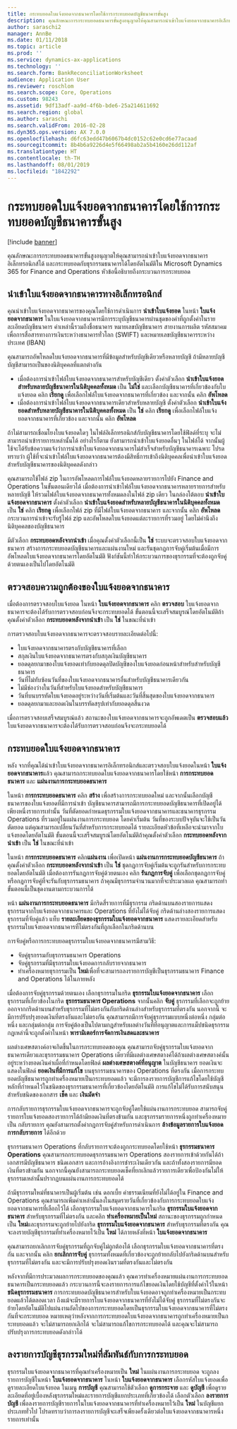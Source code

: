 ```yaml
---
title: กระทบยอดใบแจ้งยอดจากธนาคารโดยใช้การกระทบยอดบัญชีธนาคารขั้นสูง
description: คุณลักษณะการกระทบยอดธนาคารขั้นสูงอนุญาตให้คุณสามารถนำเข้าใบแจ้งยอดจากธนาคารอิเล็กทรอนิกส์ได้ และกระทบยอดกับธุรกรรมธนาคารได้โดยอัตโนมัติใน Microsoft Dynamics 365 for Finance and Operations หัวข้อนี้อธิบายถึงกระบวนการกระทบยอด
author: saraschi2
manager: AnnBe
ms.date: 01/11/2018
ms.topic: article
ms.prod: ''
ms.service: dynamics-ax-applications
ms.technology: ''
ms.search.form: BankReconciliationWorksheet
audience: Application User
ms.reviewer: roschlom
ms.search.scope: Core, Operations
ms.custom: 98243
ms.assetid: 9df13adf-aa9d-4f6b-bde6-25a214611692
ms.search.region: global
ms.author: saraschi
ms.search.validFrom: 2016-02-28
ms.dyn365.ops.version: AX 7.0.0
ms.openlocfilehash: d6fc63edd47b6067b4dc0152c62e0cd6e77acaad
ms.sourcegitcommit: 8b4b6a9226d4e5f66498ab2a5b4160e26dd112af
ms.translationtype: HT
ms.contentlocale: th-TH
ms.lasthandoff: 08/01/2019
ms.locfileid: "1842292"
---
```

# <a name="reconcile-bank-statements-by-using-advanced-bank-reconciliation"></a>กระทบยอดใบแจ้งยอดจากธนาคารโดยใช้การกระทบยอดบัญชีธนาคารขั้นสูง

[!include [banner](../includes/banner.md)]

คุณลักษณะการกระทบยอดธนาคารขั้นสูงอนุญาตให้คุณสามารถนำเข้าใบแจ้งยอดจากธนาคารอิเล็กทรอนิกส์ได้ และกระทบยอดกับธุรกรรมธนาคารได้โดยอัตโนมัติใน Microsoft Dynamics 365 for Finance and Operations หัวข้อนี้อธิบายถึงกระบวนการกระทบยอด  

<a name="import-an-electronic-bank-statement"></a>นำเข้าใบแจ้งยอดจากธนาคารทางอิเล็กทรอนิกส์
-----------------------------------

คุณนำเข้าใบแจ้งยอดจากธนาคารของคุณโดยใช้การดำเนินการ **นำเข้าใบแจ้งยอด** ในหน้า **ใบแจ้งยอดจากธนาคาร** ในใบแจ้งยอดจากธนาคารมีการระบุบัญชีธนาคารผ่านชุดของค่าที่ถูกตั้งค่าในรายละเอียดบัญชีธนาคาร ค่าเหล่านี้รวมถึงชื่อธนาคาร หมายเลขบัญชีธนาคาร สายงานการผลิต รหัสสมาคมเพื่อการสื่อสารทางการเงินระหว่างธนาคารทั่วโลก (SWIFT) และหมายเลขบัญชีธนาคารระหว่างประเทศ (IBAN) 

คุณสามารถอัพโหลดใบแจ้งยอดจากธนาคารที่มีข้อมูลสำหรับบัญชีเดียวหรือหลายบัญชี ถ้ามีหลายบัญชี บัญชีสามารถเป็นของนิติบุคคลที่แตกต่างกัน

-   เมื่อต้องการนำเข้าไฟล์ใบแจ้งยอดจากธนาคารสำหรับบัญชีเดียว ตั้งค่าตัวเลือก **นำเข้าใบแจ้งยอดสำหรับหลายบัญชีธนาคารในนิติบุคคลทั้งหมด** เป็น **ไม่ใช่** และเลือกบัญชีธนาคารที่เกี่ยวข้องกับใบแจ้งยอด คลิก **เรียกดู** เพื่อเลือกไฟล์ใบแจ้งยอดจากธนาคารที่เกี่ยวข้อง และจากนั้น คลิก **อัพโหลด**
-   เมื่อต้องการนำเข้าไฟล์ใบแจ้งยอดจากธนาคารเดียวสำหรับหลายบัญชี ตั้งค่าตัวเลือก **นำเข้าใบแจ้งยอดสำหรับหลายบัญชีธนาคารในนิติบุคคลทั้งหมด** เป็น **ใช่** คลิก **เรียกดู** เพื่อเลือกไฟล์ใบแจ้งยอดจากธนาคารที่เกี่ยวข้อง และจากนั้น คลิก **อัพโหลด**

ถ้าไม่สามารถเชื่อมโยงใบแจ้งยอดใดๆ ในไฟล์อิเล็กทรอนิกส์กับบัญชีธนาคารโดยใช้ฟิลด์ที่ระบุ จะไม่สามารถนำเข้ารายการเหล่านั้นได้ อย่างไรก็ตาม ยังสามารถนำเข้าใบแจ้งยอดอื่นๆ ในไฟล์ได้ จากนั้นผู้ใช้จะได้รับข้อความแจ้งว่าการนำเข้าใบแจ้งยอดจากธนาคารไม่สำเร็จสำหรับบัญชีธนาคารเฉพาะ โปรดทราบว่า ผู้ใช้ที่จะนำเข้าไฟล์ใบแจ้งยอดจากธนาคารต้องมีสิทธิ์การเข้าถึงนิติบุคคลเพื่อนำเข้าใบแจ้งยอดสำหรับบัญชีธนาคารของนิติบุคคลดังกล่าว 

คุณสามารถใช้ไฟล์ zip ในการอัพโหลดการไฟล์ใบแจ้งยอดหลายรายการไปยัง Finance and Operations ในขั้นตอนเดียวได้ เมื่อต้องการนำเข้าไฟล์ใบแจ้งยอดจากธนาคารหลายรายการสำหรับหลายบัญชี ให้รวมไฟล์ใบแจ้งยอดจากธนาคารทั้งหมดลงในไฟล์ zip เดียว ในกล่องโต้ตอบ **นำเข้าใบแจ้งยอดจากธนาคาร** ตั้งค่าตัวเลือก **นำเข้าใบแจ้งยอดสำหรับหลายบัญชีธนาคารในนิติบุคคลทั้งหมด** เป็น **ใช่** คลิก **เรียกดู** เพื่อเลือกไฟล์ zip ที่มีไฟล์ใบแจ้งยอดจากธนาคาร และจากนั้น คลิก **อัพโหลด** กระบวนการนำเข้าจะรับรู้ไฟล์ zip และอัพโหลดใบแจ้งยอดแต่ละรายการที่รวมอยู่ โดยไม่คำนึงถึงนิติบุคคลของบัญชีธนาคาร 

มีตัวเลือก **กระทบยอดหลังจากนำเข้า** เมื่อคุณตั้งค่าตัวเลือกนี้เป็น **ใช่** ระบบจะตรวจสอบใบแจ้งยอดจากธนาคาร สร้างการกระทบยอดบัญชีธนาคารและแผ่นงานใหม่ และรันชุดกฎการจับคู่เริ่มต้นเมื่อมีการอัพโหลดใบแจ้งยอดจากธนาคารโดยอัตโนมัติ ฟังก์ชันนี้ทำให้กระบวนการของธุรกรรมที่จะต้องถูกจับคู่ด้วยตนเองเป็นไปโดยอัตโนมัติ

## <a name="validate-the-bank-statement"></a>ตรวจสอบความถูกต้องของใบแจ้งยอดจากธนาคาร
เมื่อต้องการตรวจสอบใบแจ้งยอด ในหน้า **ใบแจ้งยอดจากธนาคาร** คลิก **ตรวจสอบ** ใบแจ้งยอดจากธนาคารจะต้องได้รับการตรวจสอบก่อนจึงจะกระทบยอดได้ ขั้นตอนนี้จะเสร็จสมบูรณ์โดยอัตโนมัติถ้าคุณตั้งค่าตัวเลือก **กระทบยอดหลังจากนำเข้า** เป็น **ใช่** ในขณะที่นำเข้า 

การตรวจสอบใบแจ้งยอดจากธนาคารจะตรวจสอบรายละเอียดต่อไปนี้:

-   ใบแจ้งยอดจากธนาคารตรงกับบัญชีธนาคารที่เลือก
-   สกุลเงินใบแจ้งยอดจากธนาคารตรงกับสกุลเงินบัญชีธนาคาร
-   ยอดดุลยกมาของใบแจ้งยอดเท่ากับยอดดุลปิดบัญชีของใบแจ้งยอดก่อนหน้าสำหรับสำหรับบัญชีธนาคาร
-   วันที่ไม่ทับซ้อนวันที่ของใบแจ้งยอดจากธนาคารอื่นสำหรับบัญชีธนาคารเดียวกัน
-   ไม่มีช่องว่างในวันที่สำหรับใบแจ้งยอดสำหรับบัญชีธนาคาร
-   วันที่บนบรรทัดใบแจ้งยอดอยู่ระหว่างวันที่เริ่มต้นและวันที่สิ้นสุดของใบแจ้งยอดจากธนาคาร
-   ยอดดุลยกมาและยอดเงินในบรรทัดสรุปเท่ากับยอดดุลสิ้นงวด

เมื่อการตรวจสอบเสร็จสมบูรณ์แล้ว สถานะของใบแจ้งยอดจากธนาคารจะถูกอัพเดตเป็น **ตรวจสอบแล้ว** ใบแจ้งยอดจากธนาคารจะต้องได้รับการตรวจสอบก่อนจึงจะกระทบยอดได้

## <a name="reconcile-the-bank-statement"></a>กระทบยอดใบแจ้งยอดจากธนาคาร
หลัง จากที่คุณได้นำเข้าใบแจ้งยอดจากธนาคารอิเล็กทรอนิกส์และตรวจสอบใบแจ้งยอดในหน้า **ใบแจ้งยอดจากธนาคาร**แล้ว คุณสามารถกระทบยอดใบแจ้งยอดจากธนาคารโดยใช้หน้า **การกระทบยอดธนาคาร** และ **แผ่นงานการกระทบยอดธนาคาร** 

ในหน้า **การกระทบยอดธนาคาร** คลิก **สร้าง** เพื่อสร้างการกระทบยอดใหม่ และจากนั้นเลือกบัญชีธนาคารของใบแจ้งยอดที่มีการนำเข้า บัญชีธนาคารสามารถมีการกระทบยอดบัญชีธนาคารที่เปิดอยู่ได้เพียงหนี่งรายการเท่านั้น วันที่ตัดยอดกำหนดธุรกรรมใบแจ้งยอดจากธนาคารและธนาคารธุรกรรม Operations ที่รวมอยู่ในแผ่นงานการกระทบยอด โดยค่าเริ่มต้น วันที่ของระบบปัจจุบันจะใช้เป็นวันตัดยอด แต่คุณสามารถเปลี่ยนวันที่สำหรับการกระทบยอดได้ รายละเอียดหัวข้อที่เหลือจะนำมาจากใบแจ้งยอดโดยอัตโนมัติ ขั้นตอนนี้จะเสร็จสมบูรณ์โดยอัตโนมัติถ้าคุณตั้งค่าตัวเลือก **กระทบยอดหลังจากนำเข้า** เป็น **ใช่** ในขณะที่นำเข้า 

ในหน้า **การกระทบยอดธนาคาร** คลิก**แผ่นงาน** เพื่อเปิดหน้า **แผ่นงานการกระทบยอดบัญชีธนาคาร** ถ้าคุณตั้งค่าตัวเลือก **กระทบยอดหลังจากนำเข้า** เป็น **ใช่** ชุดกฎการจับคู่เริ่มต้นจะถูกรันสำหรับการกระทบยอดโดยอัตโนมัติ เมื่อต้องการรันกฎการจับคู่ด้วยตนเอง คลิก **รันกฎการจับคู่** เพื่อเลือกชุดกฎการจับคู่หรือกฎการจับคู่ที่จะรันกับธุรกรรมธนาคาร ถ้าคุณมีธุรกรรมจำนวนมากที่จะประมวลผล คุณสามารถทำขั้นตอนนี้เป็นชุดงานตามกระบวนการได้ 

หน้า **แผ่นงานการกระทบยอดธนาคาร** มีกริดสี่รายการที่มีธุรกรรม กริดด้านบนสองรายการแสดงธุรกรรมจากใบแจ้งยอดจากธนาคารและ Operations ที่ยังไม่ได้จับคู่ กริดด้านล่างสองรายการแสดงธุรกรรมที่จับคู่แล้ว แท็บ **รายละเอียดของธุรกรรมใบแจ้งยอดจากธนาคาร** แสดงรายละเอียดสำหรับธุรกรรมใบแจ้งยอดจากธนาคารที่ไม่ตรงกันที่ถูกเลือกในกริดด้านบน 

การจับคู่หรือการกระทบยอดธุรกรรมใบแจ้งยอดจากธนาคารมีสามวิธี:

-   จับคู่ธุรกรรมกับธุรกรรมธนาคาร Operations
-   จับคู่ธุรกรรมที่มีธุรกรรมใบแจ้งยอดการกลับรายจากธนาคาร
-   ทำเครื่องหมายธุรกรรมเป็น **ใหม่**เพื่อที่จะสามารถลงรายการบัญชีเป็นธุรกรรมธนาคาร Finance and Operations ได้ในภายหลัง

เมื่อต้องการจับคู่ธุรกรรมด้วยตนเอง เลือกธุรกรรมในกริด **ธุรกรรมใบแจ้งยอดจากธนาคาร** เลือกธุรกรรมที่เกี่ยวข้องในกริด **ธุรกรรมธนาคาร Operations** จากนั้นคลิก **จับคู่** ธุรกรรมที่เลือกจะถูกย้ายออกจากกริดด้านบนสำหรับธุรกรรมที่ไม่ตรงกันกับกริดด้านล่างสำหรับธุรกรรมที่ตรงกัน นอกจากนี้ จะมีการปรับปรุงยอดเงินที่ตรงกันและไม่ตรงกัน คุณสามารถมีการจับคู่ธุรกรรมแบบหนึ่งต่อหนึ่ง กลุ่มต่อหนึ่ง และกลุ่มต่อกลุ่ม การจับคู่ต้องเป็นไปตามกฎสำหรับผลต่างวันที่ที่อนุญาตและการแม็ปชนิดธุรกรรม กฎเหล่านี้จะถูกตั้งค่าในหน้า **พารามิเตอร์การจัดการเงินสดและธนาคาร**

ผลต่างเศษสตางค์อาจเกิดขึ้นในการกระทบยอดของคุณ คุณสามารถจับคู่ธุรกรรมใบแจ้งยอดจากธนาคารเดียวและธุรกรรมธนาคาร Operations เดียวที่มีผลต่างเศษสตางค์ได้ถ้าผลต่างเศษสตางค์นั้นอยู่ระหว่างยอดเงินค่าเผื่อที่กำหนดโดยฟิลด์ **ผลต่างเศษสตางค์ที่อนุญาต** ในบัญชีธนาคาร ยอดเงินจะแสดงในฟิลด์ **ยอดเงินที่มีการแก้ไข** บนธุรกรรมธนาคารของ Operations ที่ตรงกัน เมื่อการกระทบยอดบัญชีธนาคารถูกทำเครื่องหมายเป็นกระทบยอดแล้ว จะมีการลงรายการบัญชีการแก้ไขโดยใช้บัญชีหลักที่กำหนดไว้ในชนิดของธุรกรรมธนาคารที่เกี่ยวข้องโดยอัตโนมัติ การแก้ไขไม่ได้รับการสนับสนุนสำหรับชนิดของเอกสาร **เช็ค** และ **เงินมัดจำ** 

การกลับรายการธุรกรรมใบแจ้งยอดจากธนาคารจะถูกจับคู่โดยใช้แผ่นงานการกระทบยอด สามารถจับคู่รายการใบแจ้งยอดสองรายการได้ถ้ามียอดเงินที่ตรงข้ามกัน และธุรกรรมรายการหนึ่งถูกทำเครื่องหมายเป็น กลับรายการ คุณยังสามารถตั้งค่ากฎการจับคู่สำหรับการดำเนินการ **ล้างข้อมูลรายการใบแจ้งยอดการกลับรายการ** ได้อีกด้วย

ธุรกรรมธนาคาร Operations ที่กลับรายการจะต้องถูกกระทบยอดโดยใช้หน้า **ธุรกรรมธนาคาร Operations** คุณสามารถกระทบยอดธุรกรรมธนาคาร Operations สองรายการเข้าด้วยกันได้ถ้าเอกสารมีบัญชีธนาคาร ชนิดเอกสาร และการอ้างอิงการชำระเงินเดียวกัน และถ้าทั้งสองรายการมียอดเงินที่ตรงข้ามกัน นอกจากนี้คุณยังสามารถกระทบยอดเช็คที่ยกเลิกแล้วรายการเดียวเพื่อป้องกันไม่ให้ธุรกรรมเหล่านั้นปรากฏบนแผ่นงานการกระทบยอดได้ 

ถ้ามีธุรกรรมใหม่ที่ธนาคารเป็นผู้เริ่มต้น เช่น ดอกเบี้ย ค่าธรรมเนียมที่ยังไม่ได้อยู่ใน Finance and Operations คุณสามารถเพิ่มค่าเหล่านั้นลงในสมุดรายวันที่เกี่ยวข้องกับการกระทบยอดใบแจ้งยอดจากธนาคารที่เลือกไว้ได้ เลือกธุรกรรมใบแจ้งยอดจากธนาคารในกริด **ธุรกรรมใบแจ้งยอดจากธนาคาร** สำหรับธุรกรรมที่ไม่ตรงกัน และคลิก **ทำเครื่องหมายเป็นใหม่** สถานะของธุรกรรมถูกกำหนดเป็น **ใหม่**และธุรกรรมจะถูกย้ายไปยังกริด **ธุรกรรมใบแจ้งยอดจากธนาคาร** สำหรับธุรกรรมที่ตรงกัน คุณจะลงรายบัญชีธุรกรรมที่ทำเครื่องหมายไว้เป็น **ใหม่** ได้ภายหลังที่หน้า **ใบแจ้งยอดจากธนาคาร** 

คุณสามารถยกเลิกการจับคู่ธุรกรรมที่ถูกจับคู่ไม่ถูกต้องได้ เลือกธุรกรรมใบแจ้งยอดจากธนาคารที่ตรงกัน และจากนั้น คลิก **ยกเลิกการจับคู่** ธุรกรรมทั้งหมดที่เกี่ยวข้องจะถูกย้ายกลับไปยังกริดด้านบนสำหรับธุรกรรมที่ไม่ตรงกัน และจะมีการปรับปรุงยอดเงินรวมที่ตรงกันและไม่ตรงกัน 

หลังจากที่มีการประมวลผลการกระทบยอดของคุณแล้ว คุณควรทำเครื่องหมายแผ่นงานการกระทบยอดธนาคารเป็นกระทบยอดแล้ว  กระบวนการนี้จะลงรายการการแก้ไขยอดเงินโดยใช้บัญชีที่ตั้งค่าไว้ในหน้า **ชนิดธุรกรรมธนาคาร**  การกระทบยอดบัญชีธนาคารสำหรับใบแจ้งยอดอาจถูกทำเครื่องหมายเป็นกระทบยอดแล้วได้ตลอดเวลา ถึงแม้จะมีรายการใบแจ้งยอดจากธนาคารที่ยังไม่ได้จับคู่  ธุรกรรมที่ไม่ตรงกันจะย้ายโดยอัตโนมัติไปแผ่นงานถัดไปของการกระทบยอดโดยเป็นธุรกรรมใบแจ้งยอดจากธนาคารที่ไม่ตรงกันที่จะกระทบยอด  หมายเหตุว่าหลังจากการกระทบยอดใบแจ้งยอดจากธนาคารถูกทำเครื่องหมายเป็นกระทบยอดแล้ว จะไม่สามารถยกเลิกได้  จะไม่สามารถแก้ไขการกระทบยอดได้ และคุณจะไม่สามารถปรับปรุงการกระทบยอดดังกล่าวได้

## <a name="post-new-transactions-that-are-associated-with-the-reconciliation"></a>ลงรายการบัญชีธุรกรรมใหม่ที่สัมพันธ์กับการกระทบยอด
ธุรกรรมใบแจ้งยอดจากธนาคารที่คุณทำเครื่องหมายเป็น **ใหม่** ในแผ่นงานการกระทบยอด จะถูกลงรายการบัญชีในหน้า **ใบแจ้งยอดจากธนาคาร** ในหน้า **ใบแจ้งยอดจากธนาคาร** เลือกรหัสใบแจ้งยอดเพื่อดูรายละเอียดใบแจ้งยอด ในเมนู **การบัญชี** คุณสามารถใช้ตัวเลือก **ดูการกระจาย** และ **ดูบัญชี** เพื่อดูรายละเอียดที่อยู่เบื้องหลังธุรกรรมใหม่และรายการบัญชีแยกประเภทที่เกี่ยวข้องได้ เลือกตัวเลือก **ลงรายการบัญชี** เพื่อลงรายการบัญชีรายการในใบแจ้งยอดจากธนาคารที่ทำเครื่องหมายไว้เป็น **ใหม่** ในบัญชีแยกประเภททั่วไป โปรดทราบว่าการลงรายการบัญชีจะเสร็จเพียงครั้งเดียวต่อใบแจ้งยอดจากธนาคารหนึ่งรายการเท่านั้น



